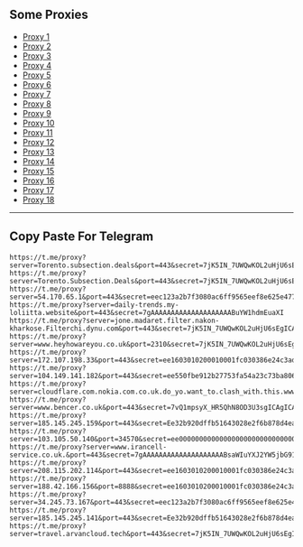 Some Proxies
---
- [Proxy 1](https://t.me/proxy?server=Torento.subsection.deals&port=443&secret=7jK5IN_7UWQwKOL2uHjU6sEgICAgICAgICAgICAgICAg)
- [Proxy 2](https://t.me/proxy?server=Torento.Subsection.Deals&port=443&secret=7jK5IN_7UWQwKOL2uHjU6sEgICAgICAgICAgICAgICAg)
- [Proxy 3](https://t.me/proxy?server=54.170.65.1&port=443&secret=eec123a2b7f3080ac6ff9565eef8e625e47777772e6265796f7572776e2e636f2e756b)
- [Proxy 4](https://t.me/proxy?server=daily-trends.my-loliitta.website&port=443&secret=7gAAAAAAAAAAAAAAAAAAAABuYW1hdmEuaXI)
- [Proxy 5](https://t.me/proxy?server=jone.madaret.filter.nakon-kharkose.Filterchi.dynu.com&port=443&secret=7jK5IN_7UWQwKOL2uHjU6sEgICAgICAgICAgICAgICA)
- [Proxy 6](https://t.me/proxy?server=www.heyhowareyou.co.uk&port=2310&secret=7jK5IN_7UWQwKOL2uHjU6sEgICAgICAgICAgICAgICA)
- [Proxy 7](https://t.me/proxy?server=172.107.198.33&port=443&secret=ee1603010200010001fc030386e24c3add2068616a6920)
- [Proxy 8](https://t.me/proxy?server=104.149.141.182&port=443&secret=ee550fbe912b27753fa54a23c73ba806346d792e6972616e63656c6c2e6972)
- [Proxy 9](https://t.me/proxy?server=cloudflare.com.nokia.com.co.uk.do_yo.want_to.clash_with.this.www.microsoft.com.there_is_no.place_like.localhost.www.bing.com.count_with_me.cyou.com.now_sudo.rm_rf.ddns.net.we_are_here.again_to_fight.everyone.i_am.the_internet.special_wayi.monaserver.cfd.&port=443&secret=7jK5IN_7UWQwKOL2uHjU6sEgICAgICAgICAgICAgICA)
- [Proxy 10](https://t.me/proxy?server=www.bencer.co.uk&port=443&secret=7vQ1mpsyX_HR5QhN8OD3U3sgICAgICAgICAgICAgICA)
- [Proxy 11](https://t.me/proxy?server=185.145.245.159&port=443&secret=Ee32b920dffb51643028e2f6b878d4eac16d61696c2e676f6f6c652e746f6b686d65)
- [Proxy 12](https://t.me/proxy?server=103.105.50.140&port=34570&secret=ee000000000000000000000000000000006d79736f6e2e64756f6c696e676f2e636f6d)
- [Proxy 13](https://t.me/proxy?server=www.irancell-service.co.uk.&port=443&secret=7gAAAAAAAAAAAAAAAAAAAABsaWIuYXJ2YW5jbG91ZC5jb20%3D)
- [Proxy 14](https://t.me/proxy?server=208.115.202.114&port=443&secret=ee1603010200010001fc030386e24c3add6170706c652e636f6d)
- [Proxy 15](https://t.me/proxy?server=188.42.166.156&port=8888&secret=ee1603010200010001fc030386e24c3add206972616e20)
- [Proxy 16](https://t.me/proxy?server=34.245.73.167&port=443&secret=eec123a2b7f3080ac6ff9565eef8e625e47777772e6265796f7572776e2e636f2e756b)
- [Proxy 17](https://t.me/proxy?server=185.145.245.141&port=443&secret=Ee32b920dffb51643028e2f6b878d4eac16d61696c2e676f6f6c652e746f6b686d65)
- [Proxy 18](https://t.me/proxy?server=travel.arvancloud.tech&port=443&secret=7jK5IN_7UWQwKOL2uHjU6sEgICAgICAgICAgICAgICA)
---
Copy Paste For Telegram
---
```
https://t.me/proxy?server=Torento.subsection.deals&port=443&secret=7jK5IN_7UWQwKOL2uHjU6sEgICAgICAgICAgICAgICAg
https://t.me/proxy?server=Torento.Subsection.Deals&port=443&secret=7jK5IN_7UWQwKOL2uHjU6sEgICAgICAgICAgICAgICAg
https://t.me/proxy?server=54.170.65.1&port=443&secret=eec123a2b7f3080ac6ff9565eef8e625e47777772e6265796f7572776e2e636f2e756b
https://t.me/proxy?server=daily-trends.my-loliitta.website&port=443&secret=7gAAAAAAAAAAAAAAAAAAAABuYW1hdmEuaXI
https://t.me/proxy?server=jone.madaret.filter.nakon-kharkose.Filterchi.dynu.com&port=443&secret=7jK5IN_7UWQwKOL2uHjU6sEgICAgICAgICAgICAgICA
https://t.me/proxy?server=www.heyhowareyou.co.uk&port=2310&secret=7jK5IN_7UWQwKOL2uHjU6sEgICAgICAgICAgICAgICA
https://t.me/proxy?server=172.107.198.33&port=443&secret=ee1603010200010001fc030386e24c3add2068616a6920
https://t.me/proxy?server=104.149.141.182&port=443&secret=ee550fbe912b27753fa54a23c73ba806346d792e6972616e63656c6c2e6972
https://t.me/proxy?server=cloudflare.com.nokia.com.co.uk.do_yo.want_to.clash_with.this.www.microsoft.com.there_is_no.place_like.localhost.www.bing.com.count_with_me.cyou.com.now_sudo.rm_rf.ddns.net.we_are_here.again_to_fight.everyone.i_am.the_internet.special_wayi.monaserver.cfd.&port=443&secret=7jK5IN_7UWQwKOL2uHjU6sEgICAgICAgICAgICAgICA
https://t.me/proxy?server=www.bencer.co.uk&port=443&secret=7vQ1mpsyX_HR5QhN8OD3U3sgICAgICAgICAgICAgICA
https://t.me/proxy?server=185.145.245.159&port=443&secret=Ee32b920dffb51643028e2f6b878d4eac16d61696c2e676f6f6c652e746f6b686d65
https://t.me/proxy?server=103.105.50.140&port=34570&secret=ee000000000000000000000000000000006d79736f6e2e64756f6c696e676f2e636f6d
https://t.me/proxy?server=www.irancell-service.co.uk.&port=443&secret=7gAAAAAAAAAAAAAAAAAAAABsaWIuYXJ2YW5jbG91ZC5jb20%3D
https://t.me/proxy?server=208.115.202.114&port=443&secret=ee1603010200010001fc030386e24c3add6170706c652e636f6d
https://t.me/proxy?server=188.42.166.156&port=8888&secret=ee1603010200010001fc030386e24c3add206972616e20
https://t.me/proxy?server=34.245.73.167&port=443&secret=eec123a2b7f3080ac6ff9565eef8e625e47777772e6265796f7572776e2e636f2e756b
https://t.me/proxy?server=185.145.245.141&port=443&secret=Ee32b920dffb51643028e2f6b878d4eac16d61696c2e676f6f6c652e746f6b686d65
https://t.me/proxy?server=travel.arvancloud.tech&port=443&secret=7jK5IN_7UWQwKOL2uHjU6sEgICAgICAgICAgICAgICA
```